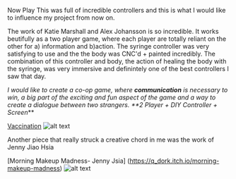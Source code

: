 Now Play This was full of incredible controllers and this is what I would like to influence my project from now on.

The work of Katie Marshall and Alex Johansson is so incredible. It works beutifully as a two player game, where each player are totally reliant on the other for a) information and b)action. The syringe controller was very satisfying to use and the the body was CNC'd + painted incredibly. The combination of this controller and body, the action of healing the body with the syringe, was very immersive and definintely one of the best controllers I saw that day.

_I would like to create a co-op game, where **communication** is necessary to win, a big part of the exciting and fun aspect of the game and a way to create a dialogue between two strangers. **2 Player + DIY Controller + Screen_**

[Vaccination](https://alexvscoding.itch.io/vaccination)
![alt text](https://annaclow.github.io/blogImages/vaccination.png "Vaccination")

Another piece that really struck a creative chord in me was the work of Jenny Jiao Hsia

[Morning Makeup Madness- Jenny Jsia] (https://q_dork.itch.io/morning-makeup-madness)
![alt text](https://annaclow.github.io/blogImages/JennyJsia.png "Morning Makeup Madness")

